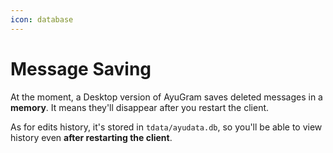 ```yaml
---
icon: database
---
```


# Message Saving

At the moment, a Desktop version of AyuGram saves deleted messages in a **memory**. It means they'll disappear after you restart the client.

As for edits history, it's stored in `tdata/ayudata.db`, so you'll be able to view history even **after restarting the client**.
